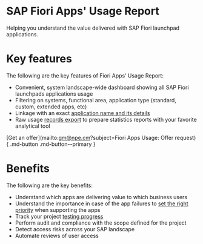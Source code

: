 # SAP Fiori Apps' Usage Report
Helping you understand the value delivered with SAP Fiori launchpad applications.

# Key features
The following are the key features of Fiori Apps’ Usage Report:

-   Convenient, system landscape-wide dashboard showing all SAP Fiori launchpads applications usage 
-   Filtering on systems, functional area, application type (standard, custom, extended apps, etc)
-   Linkage with an exact [application name and its details](2020/FPS01/app-ids.md)
-   Raw usage [records export](2020/FPS01/recexp.md) to prepare statistics reports with your favorite analytical tool

[Get an offer](mailto:gm@npe.cm?subject=Fiori Apps Usage: Offer request){ .md-button .md-button--primary }
# Benefits
The following are the key benefits:

-   Understand which apps are delivering value to which business users
-   Understand the importance in case of the app failures to [set the right priority](2020/FPS01/use-cases/priority-setting.md) when supporting the apps
-   Track your project [testing progress](2020/FPS01/use-cases/testing.md)
-   Perform audit and compliance with the scope defined for the project
-   Detect access risks across your SAP landscape
-   Automate reviews of user access